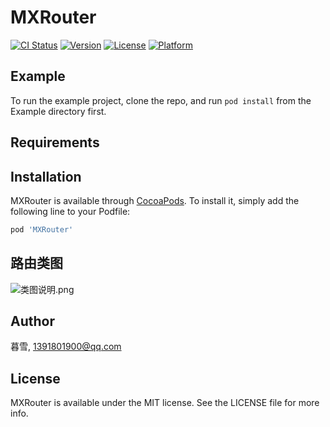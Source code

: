 # MXRouter

[![CI Status](https://img.shields.io/travis/暮雪/MXRouter.svg?style=flat)](https://travis-ci.org/暮雪/MXRouter)
[![Version](https://img.shields.io/cocoapods/v/MXRouter.svg?style=flat)](https://cocoapods.org/pods/MXRouter)
[![License](https://img.shields.io/cocoapods/l/MXRouter.svg?style=flat)](https://cocoapods.org/pods/MXRouter)
[![Platform](https://img.shields.io/cocoapods/p/MXRouter.svg?style=flat)](https://cocoapods.org/pods/MXRouter)

## Example

To run the example project, clone the repo, and run `pod install` from the Example directory first.

## Requirements

## Installation

MXRouter is available through [CocoaPods](https://cocoapods.org). To install
it, simply add the following line to your Podfile:

```ruby
pod 'MXRouter'
```
## 路由类图

![类图说明.png](https://upload-images.jianshu.io/upload_images/4639197-987d2ddc6ea067c2.png?imageMogr2/auto-orient/strip%7CimageView2/2/w/1240)

## Author

暮雪, 1391801900@qq.com

## License

MXRouter is available under the MIT license. See the LICENSE file for more info.
